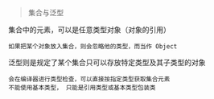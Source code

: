 > 集合与泛型

集合中的元素，可以是任意类型对象（对象的引用）

    如果把某个对象放入集合，则会忽略他的类型，而当作 Object

泛型则是规定了某个集合只可以存放特定类型及其子类型的对象

    会在编译器进行类型检查，可以直接按指定类型获取集合元素
    不能使用基本类型， 只能是引用类型或基本类型包装类
